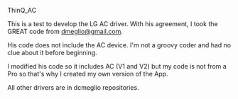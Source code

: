 ThinQ_AC

This is a test to develop the LG AC driver. With his agreement, I took the GREAT code from dmeglio@gmail.com.

His code does not include the AC device. I'm not a groovy coder and had no clue about it before beginning.

I modified his code so it includes AC (V1 and V2) but my code is not from a Pro so that's why I created my own version of the App.

All other drivers are in dcmeglio repositories.
